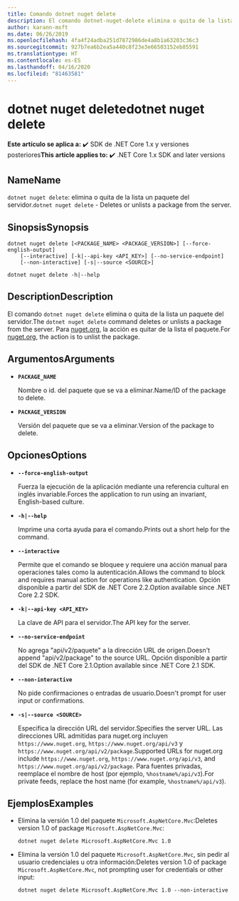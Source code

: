 ```yaml
---
title: Comando dotnet nuget delete
description: El comando dotnet-nuget-delete elimina o quita de la lista un paquete del servidor.
author: karann-msft
ms.date: 06/26/2019
ms.openlocfilehash: 4fa4f24adba251d7872986de4a8b1a63203c36c3
ms.sourcegitcommit: 927b7ea6b2ea5a440c8f23e3e66503152eb85591
ms.translationtype: HT
ms.contentlocale: es-ES
ms.lasthandoff: 04/16/2020
ms.locfileid: "81463581"
---
```

# <a name="dotnet-nuget-delete"></a><span data-ttu-id="c286f-103">dotnet nuget delete</span><span class="sxs-lookup"><span data-stu-id="c286f-103">dotnet nuget delete</span></span>

<span data-ttu-id="c286f-104">**Este artículo se aplica a:** ✔️ SDK de .NET Core 1.x y versiones posteriores</span><span class="sxs-lookup"><span data-stu-id="c286f-104">**This article applies to:** ✔️ .NET Core 1.x SDK and later versions</span></span>

<!-- todo: uncomment when all CLI commands are reviewed
[!INCLUDE [topic-appliesto-net-core-all](../../../includes/topic-appliesto-net-core-all.md)]
-->

## <a name="name"></a><span data-ttu-id="c286f-105">Name</span><span class="sxs-lookup"><span data-stu-id="c286f-105">Name</span></span>

<span data-ttu-id="c286f-106">`dotnet nuget delete`: elimina o quita de la lista un paquete del servidor.</span><span class="sxs-lookup"><span data-stu-id="c286f-106">`dotnet nuget delete` - Deletes or unlists a package from the server.</span></span>

## <a name="synopsis"></a><span data-ttu-id="c286f-107">Sinopsis</span><span class="sxs-lookup"><span data-stu-id="c286f-107">Synopsis</span></span>

```dotnetcli
dotnet nuget delete [<PACKAGE_NAME> <PACKAGE_VERSION>] [--force-english-output]
    [--interactive] [-k|--api-key <API_KEY>] [--no-service-endpoint]
    [--non-interactive] [-s|--source <SOURCE>]

dotnet nuget delete -h|--help
```

## <a name="description"></a><span data-ttu-id="c286f-108">Description</span><span class="sxs-lookup"><span data-stu-id="c286f-108">Description</span></span>

<span data-ttu-id="c286f-109">El comando `dotnet nuget delete` elimina o quita de la lista un paquete del servidor.</span><span class="sxs-lookup"><span data-stu-id="c286f-109">The `dotnet nuget delete` command deletes or unlists a package from the server.</span></span> <span data-ttu-id="c286f-110">Para [nuget.org](https://www.nuget.org/), la acción es quitar de la lista el paquete.</span><span class="sxs-lookup"><span data-stu-id="c286f-110">For [nuget.org](https://www.nuget.org/), the action is to unlist the package.</span></span>

## <a name="arguments"></a><span data-ttu-id="c286f-111">Argumentos</span><span class="sxs-lookup"><span data-stu-id="c286f-111">Arguments</span></span>

* **`PACKAGE_NAME`**

  <span data-ttu-id="c286f-112">Nombre o id. del paquete que se va a eliminar.</span><span class="sxs-lookup"><span data-stu-id="c286f-112">Name/ID of the package to delete.</span></span>

* **`PACKAGE_VERSION`**

  <span data-ttu-id="c286f-113">Versión del paquete que se va a eliminar.</span><span class="sxs-lookup"><span data-stu-id="c286f-113">Version of the package to delete.</span></span>

## <a name="options"></a><span data-ttu-id="c286f-114">Opciones</span><span class="sxs-lookup"><span data-stu-id="c286f-114">Options</span></span>

* **`--force-english-output`**

  <span data-ttu-id="c286f-115">Fuerza la ejecución de la aplicación mediante una referencia cultural en inglés invariable.</span><span class="sxs-lookup"><span data-stu-id="c286f-115">Forces the application to run using an invariant, English-based culture.</span></span>

* **`-h|--help`**

  <span data-ttu-id="c286f-116">Imprime una corta ayuda para el comando.</span><span class="sxs-lookup"><span data-stu-id="c286f-116">Prints out a short help for the command.</span></span>

* **`--interactive`**

  <span data-ttu-id="c286f-117">Permite que el comando se bloquee y requiere una acción manual para operaciones tales como la autenticación.</span><span class="sxs-lookup"><span data-stu-id="c286f-117">Allows the command to block and requires manual action for operations like authentication.</span></span> <span data-ttu-id="c286f-118">Opción disponible a partir del SDK de .NET Core 2.2.</span><span class="sxs-lookup"><span data-stu-id="c286f-118">Option available since .NET Core 2.2 SDK.</span></span>

* **`-k|--api-key <API_KEY>`**

  <span data-ttu-id="c286f-119">La clave de API para el servidor.</span><span class="sxs-lookup"><span data-stu-id="c286f-119">The API key for the server.</span></span>

* **`--no-service-endpoint`**

  <span data-ttu-id="c286f-120">No agrega "api/v2/paquete" a la dirección URL de origen.</span><span class="sxs-lookup"><span data-stu-id="c286f-120">Doesn't append "api/v2/package" to the source URL.</span></span> <span data-ttu-id="c286f-121">Opción disponible a partir del SDK de .NET Core 2.1.</span><span class="sxs-lookup"><span data-stu-id="c286f-121">Option available since .NET Core 2.1 SDK.</span></span>

* **`--non-interactive`**

  <span data-ttu-id="c286f-122">No pide confirmaciones o entradas de usuario.</span><span class="sxs-lookup"><span data-stu-id="c286f-122">Doesn't prompt for user input or confirmations.</span></span>

* **`-s|--source <SOURCE>`**

  <span data-ttu-id="c286f-123">Especifica la dirección URL del servidor.</span><span class="sxs-lookup"><span data-stu-id="c286f-123">Specifies the server URL.</span></span> <span data-ttu-id="c286f-124">Las direcciones URL admitidas para nuget.org incluyen `https://www.nuget.org`, `https://www.nuget.org/api/v3` y `https://www.nuget.org/api/v2/package`.</span><span class="sxs-lookup"><span data-stu-id="c286f-124">Supported URLs for nuget.org include `https://www.nuget.org`, `https://www.nuget.org/api/v3`, and `https://www.nuget.org/api/v2/package`.</span></span> <span data-ttu-id="c286f-125">Para fuentes privadas, reemplace el nombre de host (por ejemplo, `%hostname%/api/v3`).</span><span class="sxs-lookup"><span data-stu-id="c286f-125">For private feeds, replace the host name (for example, `%hostname%/api/v3`).</span></span>

## <a name="examples"></a><span data-ttu-id="c286f-126">Ejemplos</span><span class="sxs-lookup"><span data-stu-id="c286f-126">Examples</span></span>

* <span data-ttu-id="c286f-127">Elimina la versión 1.0 del paquete `Microsoft.AspNetCore.Mvc`:</span><span class="sxs-lookup"><span data-stu-id="c286f-127">Deletes version 1.0 of package `Microsoft.AspNetCore.Mvc`:</span></span>

  ```dotnetcli
  dotnet nuget delete Microsoft.AspNetCore.Mvc 1.0
  ```

* <span data-ttu-id="c286f-128">Elimina la versión 1.0 del paquete `Microsoft.AspNetCore.Mvc`, sin pedir al usuario credenciales u otra información:</span><span class="sxs-lookup"><span data-stu-id="c286f-128">Deletes version 1.0 of package `Microsoft.AspNetCore.Mvc`, not prompting user for credentials or other input:</span></span>

  ```dotnetcli
  dotnet nuget delete Microsoft.AspNetCore.Mvc 1.0 --non-interactive
  ```
